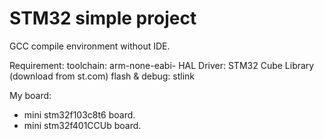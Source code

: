 # STM32 simple project

  GCC compile environment without IDE.

  Requirement:
  toolchain: arm-none-eabi-
  HAL Driver: STM32 Cube Library (download from st.com)
  flash & debug: stlink

  My board:
  * mini stm32f103c8t6 board.
  * mini stm32f401CCUb board.

